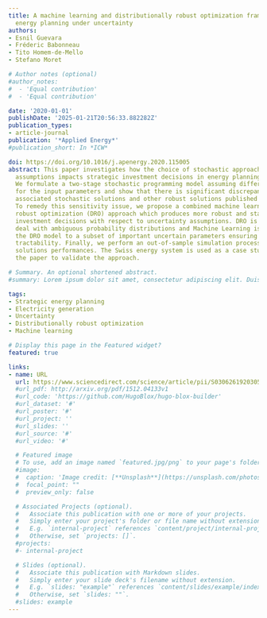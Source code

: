 ```yaml
---
title: A machine learning and distributionally robust optimization framework for strategic
  energy planning under uncertainty
authors:
- Esnil Guevara
- Fréderic Babonneau
- Tito Homem-de-Mello
- Stefano Moret

# Author notes (optional)
#author_notes:
#  - 'Equal contribution'
#  - 'Equal contribution'

date: '2020-01-01'
publishDate: '2025-01-21T20:56:33.882282Z'
publication_types:
- article-journal
publication: '*Applied Energy*'
#publication_short: In *ICW*

doi: https://doi.org/10.1016/j.apenergy.2020.115005
abstract: This paper investigates how the choice of stochastic approaches and distribution
  assumptions impacts strategic investment decisions in energy planning problems.
  We formulate a two-stage stochastic programming model assuming different distributions
  for the input parameters and show that there is significant discrepancy among the
  associated stochastic solutions and other robust solutions published in the literature.
  To remedy this sensitivity issue, we propose a combined machine learning and distributionally
  robust optimization (DRO) approach which produces more robust and stable strategic
  investment decisions with respect to uncertainty assumptions. DRO is applied to
  deal with ambiguous probability distributions and Machine Learning is used to restrict
  the DRO model to a subset of important uncertain parameters ensuring computational
  tractability. Finally, we perform an out-of-sample simulation process to evaluate
  solutions performances. The Swiss energy system is used as a case study all along
  the paper to validate the approach.

# Summary. An optional shortened abstract.
#summary: Lorem ipsum dolor sit amet, consectetur adipiscing elit. Duis posuere tellus ac convallis placerat. Proin tincidunt magna sed ex sollicitudin condimentum.

tags:
- Strategic energy planning
- Electricity generation
- Uncertainty
- Distributionally robust optimization
- Machine learning

# Display this page in the Featured widget?
featured: true

links:
- name: URL
  url: https://www.sciencedirect.com/science/article/pii/S0306261920305171
  #url_pdf: http://arxiv.org/pdf/1512.04133v1
  #url_code: 'https://github.com/HugoBlox/hugo-blox-builder'
  #url_dataset: '#'
  #url_poster: '#'
  #url_project: ''
  #url_slides: ''
  #url_source: '#'
  #url_video: '#'

  # Featured image
  # To use, add an image named `featured.jpg/png` to your page's folder. 
  #image:
  #  caption: 'Image credit: [**Unsplash**](https://unsplash.com/photos/s9CC2SKySJM)'
  #  focal_point: ""
  #  preview_only: false

  # Associated Projects (optional).
  #   Associate this publication with one or more of your projects.
  #   Simply enter your project's folder or file name without extension.
  #   E.g. `internal-project` references `content/project/internal-project/index.md`.
  #   Otherwise, set `projects: []`.
  #projects:
  #- internal-project

  # Slides (optional).
  #   Associate this publication with Markdown slides.
  #   Simply enter your slide deck's filename without extension.
  #   E.g. `slides: "example"` references `content/slides/example/index.md`.
  #   Otherwise, set `slides: ""`.
  #slides: example
---
```

